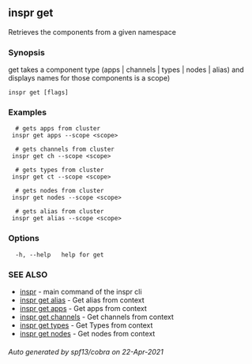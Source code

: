 ## inspr get

Retrieves the components from a given namespace

### Synopsis

get takes a component type (apps | channels | types | nodes | alias) and displays names for those components is a scope)

```
inspr get [flags]
```

### Examples

```
  # gets apps from cluster
 inspr get apps --scope <scope>

  # gets channels from cluster
 inspr get ch --scope <scope>

  # gets types from cluster
 inspr get ct --scope <scope>

  # gets nodes from cluster
 inspr get nodes --scope <scope>

  # gets alias from cluster
 inspr get alias --scope <scope>

```

### Options

```
  -h, --help   help for get
```

### SEE ALSO

* [inspr](inspr.md)	 - main command of the inspr cli
* [inspr get alias](inspr_get_alias.md)	 - Get alias from context
* [inspr get apps](inspr_get_apps.md)	 - Get apps from context 
* [inspr get channels](inspr_get_channels.md)	 - Get channels from context
* [inspr get types](inspr_get_types.md)	 - Get Types from context
* [inspr get nodes](inspr_get_nodes.md)	 - Get nodes from context

###### Auto generated by spf13/cobra on 22-Apr-2021
